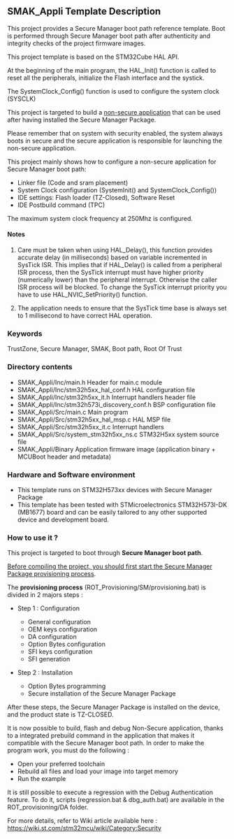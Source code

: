 ## <b>SMAK_Appli Template Description</b>

This project provides a Secure Manager boot path reference template. Boot is performed through Secure Manager boot path after authenticity and integrity checks of the project firmware
images.

This project template is based on the STM32Cube HAL API.

At the beginning of the main program, the HAL_Init() function is called to reset
all the peripherals, initialize the Flash interface and the systick.

The SystemClock_Config() function is used to configure the system clock (SYSCLK)
  
This project is targeted to build a <u>non-secure application</u> that can be used after having installed the Secure Manager Package.

Please remember that on system with security enabled, the system always boots in secure and
the secure application is responsible for launching the non-secure application. 

This project mainly shows how to configure a non-secure application for Secure Manager boot path:
  - Linker file (Code and sram placement)
  - System Clock configuration (SystemInit() and SystemClock_Config())
  - IDE settings: Flash loader (TZ-Closed), Software Reset
  - IDE Postbuild command (TPC)

The maximum system clock frequency at 250Mhz is configured.

#### <b>Notes</b>

 1. Care must be taken when using HAL_Delay(), this function provides accurate delay (in milliseconds)
    based on variable incremented in SysTick ISR. This implies that if HAL_Delay() is called from
    a peripheral ISR process, then the SysTick interrupt must have higher priority (numerically lower)
    than the peripheral interrupt. Otherwise the caller ISR process will be blocked.
    To change the SysTick interrupt priority you have to use HAL_NVIC_SetPriority() function.

 2. The application needs to ensure that the SysTick time base is always set to 1 millisecond
    to have correct HAL operation.
 
### <b>Keywords</b>

TrustZone, Secure Manager, SMAK, Boot path, Root Of Trust

### <b>Directory contents</b>

  - SMAK_Appli/Inc/main.h                      Header for main.c module
  - SMAK_Appli/Inc/stm32h5xx_hal_conf.h        HAL configuration file
  - SMAK_Appli/Inc/stm32h5xx_it.h              Interrupt handlers header file
  - SMAK_Appli/Inc/stm32h573i_discovery_conf.h BSP configuration file
  - SMAK_Appli/Src/main.c                      Main program
  - SMAK_Appli/Src/stm32h5xx_hal_msp.c         HAL MSP file
  - SMAK_Appli/Src/stm32h5xx_it.c              Interrupt handlers
  - SMAK_Appli/Src/system_stm32h5xx_ns.c       STM32H5xx system source file
  - SMAK_Appli/Binary                          Application firmware image (application binary + MCUBoot header and metadata)
  
### <b>Hardware and Software environment</b>

  - This template runs on STM32H573xx devices with Secure Manager Package
  - This template has been tested with STMicroelectronics STM32H573I-DK (MB1677)
    board and can be easily tailored to any other supported device
    and development board.  
	
### <b>How to use it ?</b>

This project is targeted to boot through <b>Secure Manager boot path</b>.

<u>Before compiling the project, you should first start the Secure Manager Package provisioning process</u>.

The <b>provisioning process</b> (ROT_Provisioning/SM/provisioning.bat) is divided in 2 majors steps :

  - Step 1 : Configuration
     - General configuration
     - OEM keys configuration
     - DA configuration
     - Option Bytes configuration
	 - SFI keys configuration
     - SFI generation

  - Step 2 : Installation
     - Option Bytes programming
     - Secure installation of the Secure Manager Package

After these steps, the Secure Manager Package is installed on the device, and the product state is TZ-CLOSED. 

It is now possible to build, flash and debug Non-Secure application, thanks to a integrated prebuild command in the application that makes it compatible with the Secure Manager boot path.
In order to make the program work, you must do the following :

 - Open your preferred toolchain 
 - Rebuild all files and load your image into target memory
 - Run the example

It is still possible to execute a regression with the Debug Authentication feature.
To do it, scripts (regression.bat & dbg_auth.bat) are available in the ROT_provisioning/DA folder.

For more details, refer to Wiki article available here : https://wiki.st.com/stm32mcu/wiki/Category:Security

     
